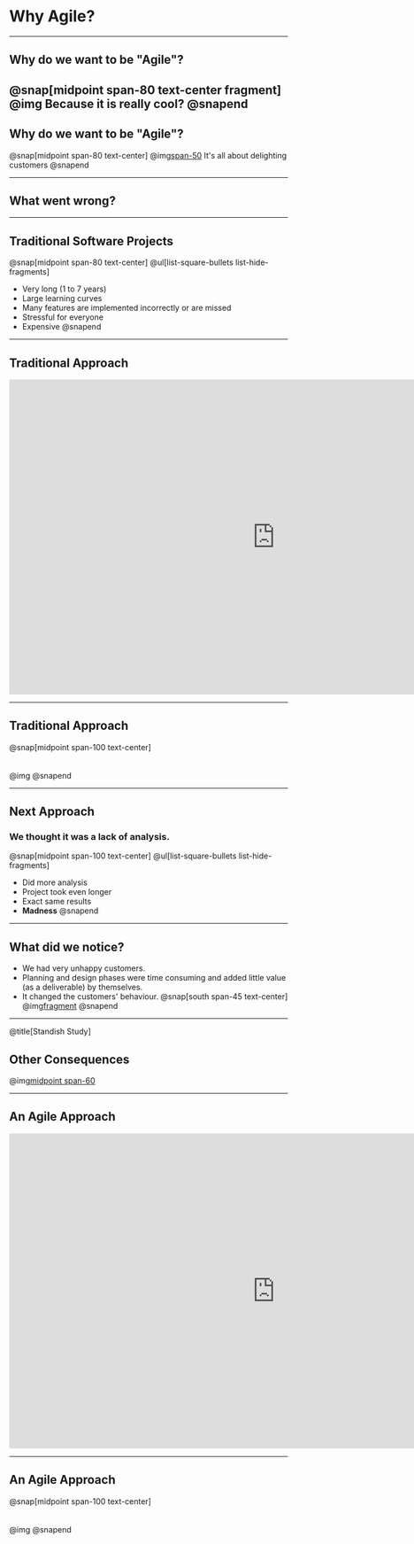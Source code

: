 
# Why Agile?
---
## Why do we want to be "Agile"?
@snap[midpoint span-80 text-center fragment]
@img[](assets/img/cool.png)
Because it is really cool?
@snapend
---
## Why do we want to be "Agile"?
@snap[midpoint span-80 text-center]
@img[span-50](assets/img/delighted-customer.jpg)
It's all about delighting customers
@snapend

---
## What went wrong?

---
## Traditional Software Projects
@snap[midpoint span-80 text-center]
@ul[list-square-bullets list-hide-fragments]
- Very long (1 to 7 years)
- Large learning curves
- Many features are implemented incorrectly or are missed
- Stressful for everyone
- Expensive
@snapend

---
## Traditional Approach
<iframe src="https://docs.google.com/presentation/d/e/2PACX-1vS9smGZw51GJGOEOhH1R48qclmPb9gpFZ0MIHxVfpOlErRqdMtoV5cXrrt7NdqderCpluVP_wR2dj4l/embed?start=false&loop=false&delayms=15000" frameborder="0" width="960" height="569" allowfullscreen="true" mozallowfullscreen="true" webkitallowfullscreen="true"></iframe>

---
## Traditional Approach
@snap[midpoint span-100 text-center]
<br><br><br>
@img[](assets/img/traditional.png)
@snapend

---
## Next Approach
### We thought it was a lack of analysis.
@snap[midpoint span-100 text-center]
@ul[list-square-bullets list-hide-fragments]
- Did more analysis
- Project took even longer
- Exact same results
- **Madness**
@snapend

---
## What did we notice?
- We had very unhappy customers.
- Planning and design phases were time consuming and added little value (as a deliverable) by themselves.
- It changed the customers' behaviour.
@snap[south span-45 text-center]
@img[fragment](assets/img/dilbert-easy.png)
@snapend

---
@title[Standish Study]
## Other Consequences
@img[midpoint span-60](assets/img/standish.png)

---
## An Agile Approach
<iframe src="https://docs.google.com/presentation/d/e/2PACX-1vRKRCrEvic1xMCkOHTx8t30TRIomLK81gLZ8rFcbAU24X7LG3AsEZ6fVGcnzkm79PIWewbXfYq2q-8w/embed?start=false&loop=false&delayms=15000" frameborder="0" width="960" height="569" allowfullscreen="true" mozallowfullscreen="true" webkitallowfullscreen="true"></iframe>

---
## An Agile Approach
@snap[midpoint span-100 text-center]
<br><br><br>
@img[](assets/img/agile-approach.png)
@snapend
